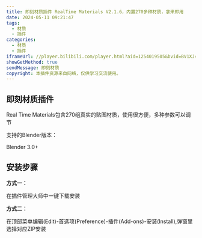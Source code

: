 ```yaml
---
title: 即刻材质插件 RealTime Materials V2.1.6，内置270多种材质，拿来即用
date: 2024-05-11 09:21:47
tags: 
  - 材质
  - 插件
categories:
  - 材质
  - 插件
iframeUrl: //player.bilibili.com/player.html?aid=1254019505&bvid=BV1XJ4m1E79d&cid=1533557738&p=1&high_quality=1
showGetMethod: true
sendMessage: 即刻材质
copyright: 本插件资源来自网络，仅供学习交流使用。
---
```


## 即刻材质插件
Real Time Materials包含270组真实的贴图材质，使用很方便，多种参数可以调节


支持的Blender版本：

Blender 3.0+
## 安装步骤
**方式一：**

在插件管理大师中一键下载安装

**方式二：**

在顶部菜单编辑(Edit)-首选项(Preference)-插件(Add-ons)-安装(Install),弹窗里选择对应ZIP安装